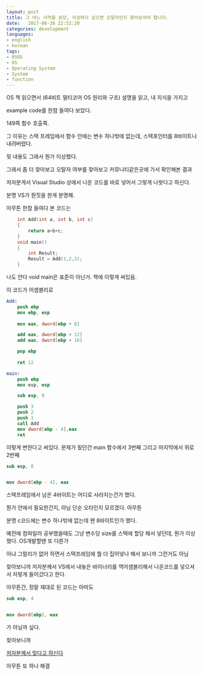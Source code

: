 ```yaml
---
layout: post
title: 그 어느 서적을 읽던, 이상하다 싶으면 오탈자인지 찾아보셔야 합니다.
date:   2017-06-26 22:52:20		
categories: development
languages:
- english
- korean
tags:
- 0SOS
- OS
- Operating System
- System
- function
---		
```


OS 책 읽으면서 (64비트 멀티코어 OS 원리와 구조) 설명을 읽고, 내 지식을 가지고

example code를 한참 들여다 보았다.

149쪽 함수 호출쪽.

그 이유는 스택 프레임에서 함수 안에는 변수 하나밖에 없는데, 스텍포인터를 8바이트나 내려버렸다.

뒷 내용도 그래서 뭔가 이상했다.

그래서 좀 더 찾아보고 오탈자 여부를 찾아보고 커뮤니티같은곳에 가서 확인해본 결과

저자분게서 Visual Studio 상에서 나온 코드를 바로 넣어서 그렇게 나왓다고 하신다.

분명 VS가 뭔짓을 한게 분명해.

아무튼 한참 들여다 본 코드는

```c
    int Add(int a, int b, int c)
    {
        return a+b+c;
    }
    void main()
    {
        int Result;
        Result = Add(1,2,3);
    }

```

나도 안다 void main은 표준이 아닌거. 책에 이렇게 써있음.

이 코드가 어셈블리로

```nasm
Add:
    push ebp
    mov ebp, esp
    
    mov eax, dword[ebp + 8]

    add eax, dword[ebp + 12]
    add eax, dword[ebp + 16]

    pop ebp
    
    ret 12

main:
    push ebp
    mov evp, esp

    sub esp, 8

    push 3
    push 2
    push 1
    call Add
    mov dword[ebp - 4],eax
    ret
```

이렇게 변한다고 써있다. 문제가 됬던건 main 함수에서 3번째 그리고 마지막에서 위로 2번째 

```nasm
sub esp, 8


mov dword[ebp - 4], eax
```

스택프레임에서 남은 4바이트는 어디로 사라지는건가 했다.

뭔가 안에서 필요한건지, 아님 단순 오타인지 모르겠다. 아무튼

분명 c코드에는 변수 하나밖에 없는데 왠 8바이트인가 했다.

예전에 컴파일러 공부했을때도 그냥 변수당 size를 스택에 할당 해서 넣던데, 뭔가 이상했다. OS개발할땐 또 다른가

아냐 그럴리가 없어 하면서 스택프레임에 뭘 더 집어넣나 해서 보니까 그런거도 아님

찾아보니까 저자분께서 VS에서 내놓은 바이너리를 역어셈블리해서 나온코드를 넣으셔서 저렇게 들어갔다고 한다.

아무튼간, 정말 재대로 된 코드는 아마도 

```nasm
sub esp, 4


mov dword[ebp], eax
```

가 아닐까 싶다.

찾아보니까

[저자분께서 맞다고 하신다](http://jsandroidapp.cafe24.com/xe/6311#comment_6377)

아무튼 또 하나 해결